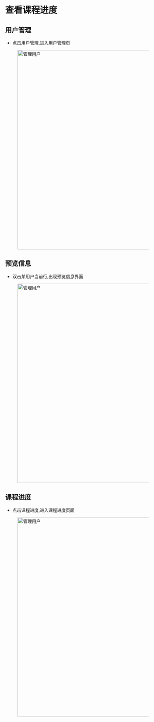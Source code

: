 # 查看课程进度

## 用户管理

* 点击用户管理,进入用户管理页
<figure>
  <img src='generated/images/guide/toh/ManagerUser.jpg' width="1200px" height="644px" alt="管理用户">
</figure>

## 预览信息

* 双击某用户当前行,出现预览信息界面

<figure>
  <img src='generated/images/guide/toh/ViewUserMessage.png' width="1200px" height="644px" alt="管理用户">
</figure>

## 课程进度

* 点击课程进度,进入课程进度页面

<figure>
  <img src='generated/images/guide/toh/CourseProgress.png' width="1200px" height="644px" alt="管理用户">
</figure>
